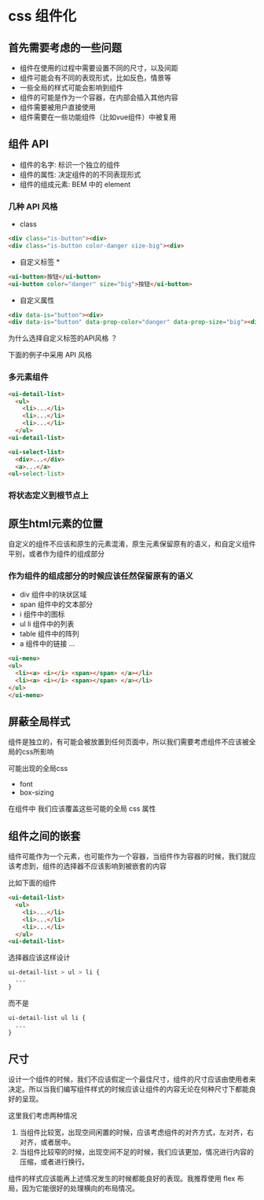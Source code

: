 # css 组件化

## 首先需要考虑的一些问题

- 组件在使用的过程中需要设置不同的尺寸，以及间距
- 组件可能会有不同的表现形式，比如反色，情景等
- 一些全局的样式可能会影响到组件
- 组件的可能是作为一个容器，在内部会插入其他内容
- 组件需要被用户直接使用
- 组件需要在一些功能组件（比如vue组件）中被复用

## 组件 API

- 组件的名字: 标识一个独立的组件
- 组件的属性: 决定组件的的不同表现形式
- 组件的组成元素: BEM 中的 element

### 几种 API 风格


- class

```html
<div class="is-button"><div>
<div class="is-button color-danger size-big"><div>
```

- 自定义标签 *

```html
<ui-button>按钮</ui-button>
<ui-button color="danger" size="big">按钮</ui-button>
```

- 自定义属性

```html
<div data-is="button"><div>
<div data-is="button" data-prop-color="danger" data-prop-size="big"><div>
```

为什么选择自定义标签的API风格 ？

下面的例子中采用 API 风格

### 多元素组件

```html
<ui-detail-list>
  <ul>
    <li>...</li>
    <li>...</li>
    <li>...</li>
  </ul>
<ui-detail-list>
```

```html
<ui-select-list>
  <div>...</div>
  <a>...</a>
<ul-select-list>
```

### 将状态定义到根节点上

## 原生html元素的位置

自定义的组件不应该和原生的元素混淆，原生元素保留原有的语义，和自定义组件平别，或者作为组件的组成部分

### 作为组件的组成部分的时候应该任然保留原有的语义

- div 组件中的块状区域
- span 组件中的文本部分
- i 组件中的图标
- ul li 组件中的列表
- table 组件中的阵列
- a 组件中的链接
...

```html
<ui-menu>
<ul>
  <li><a> <i></i> <span></span> </a></li>
  <li><a> <i></i> <span></span> </a></li>
</ul>
</ui-menu>
```

## 屏蔽全局样式

组件是独立的，有可能会被放置到任何页面中，所以我们需要考虑组件不应该被全局的css所影响

可能出现的全局css
- font
- box-sizing

在组件中 我们应该覆盖这些可能的全局 css 属性

## 组件之间的嵌套

组件可能作为一个元素，也可能作为一个容器，当组件作为容器的时候，我们就应该考虑到，组件的选择器不应该影响到被嵌套的内容

比如下面的组件

```html
<ui-detail-list>
  <ul>
    <li>...</li>
    <li>...</li>
    <li>...</li>
  </ul>
<ui-detail-list>
```

选择器应该这样设计

```css
ui-detail-list > ul > li {
  ...
}
```

而不是

```css
ui-detail-list ul li {
  ...
}
```

## 尺寸

设计一个组件的时候，我们不应该假定一个最佳尺寸，组件的尺寸应该由使用者来决定。所以当我们编写组件样式的时候应该让组件的内容无论在何种尺寸下都能良好的呈现。

这里我们考虑两种情况

1. 当组件比较宽，出现空间闲置的时候，应该考虑组件的对齐方式，左对齐，右对齐，或者居中。
2. 当组件比较窄的时候，出现空间不足的时候，我们应该更加，情况进行内容的压缩，或者进行换行。

组件的样式应该能再上述情况发生的时候都能良好的表现。我推荐使用 flex 布局，因为它能很好的处理横向的布局情况。


